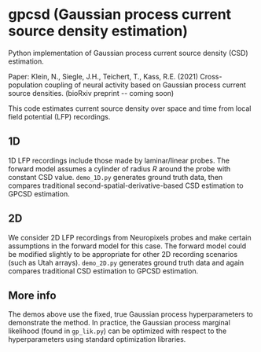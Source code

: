 # gpcsd (Gaussian process current source density estimation)

Python implementation of Gaussian process current source density (CSD) estimation.

Paper: Klein, N., Siegle, J.H., Teichert, T., Kass, R.E. (2021) Cross-population coupling of neural activity based on Gaussian process current source densities. (bioRxiv preprint -- coming soon)

This code estimates current source density over space and time from local field potential (LFP) recordings.

## 1D 
1D LFP recordings include those made by laminar/linear probes. The forward model assumes a cylinder of radius $R$ around the probe with constant CSD value.
`demo_1D.py` generates ground truth data, then compares traditional second-spatial-derivative-based CSD estimation to GPCSD estimation.

## 2D
We consider 2D LFP recordings from Neuropixels probes and make certain assumptions in the forward model for this case. The forward model could be modified slightly to be appropriate for other 2D recording scenarios (such as Utah arrays).
`demo_2D.py` generates ground truth data and again compares traditional CSD estimation to GPCSD estimation.

## More info
The demos above use the fixed, true Gaussian process hyperparameters to demonstrate the method. In practice, the Gaussian process marginal likelihood (found in `gp_lik.py`) can be optimized with respect to the hyperparameters using standard optimization libraries.






